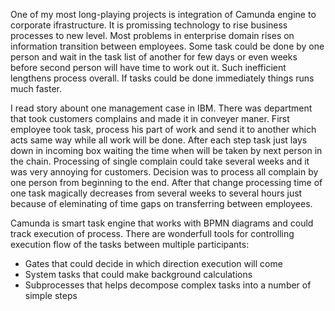 One of my most long-playing projects is integration of Camunda engine to corporate ifrastructure.
It is promissing technology to rise business processes to new level.
Most problems in enterprise domain rises on information transition between employees.
Some task could be done by one person and wait in the task list of another for few days or even weeks before second person will have time to work out it.
Such inefficient lengthens process overall. If tasks could be done immediately things runs much faster.

I read story abount one management case in IBM.
There was department that took customers complains and made it in conveyer maner.
First employee took task, process his part of work and send it to another which acts same way while all work will be done.
After each step task just lays down in incoming box waiting the time when will be taken by next person in the chain.
Processing of single complain could take several weeks and it was very annoying for customers.
Decision was to process all complain by one person from beginning to the end.
After that change processing time of one task magically decreases from several weeks to several hours just because of eleminating of time gaps on transferring between employees.

Camunda is smart task engine that works with BPMN diagrams and could track execution of process.
There are wonderfull tools for controlling execution flow of the tasks between multiple participants:
* Gates that could decide in which direction execution will come
* System tasks that could make background calculations
* Subprocesses that helps decompose complex tasks into a number of simple steps

